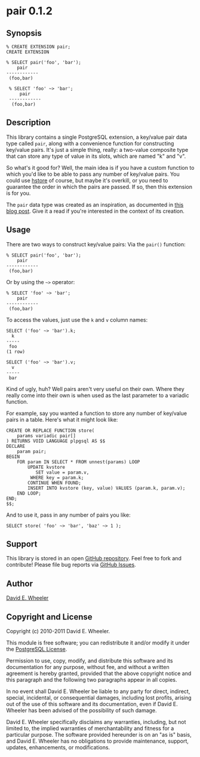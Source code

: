 pair 0.1.2
==========

Synopsis
--------

    % CREATE EXTENSION pair;
    CREATE EXTENSION

    % SELECT pair('foo', 'bar');
        pair    
    ------------
     (foo,bar)

     % SELECT 'foo' ~> 'bar';
         pair    
     ------------
      (foo,bar)
    
Description
-----------

This library contains a single PostgreSQL extension, a key/value pair data
type called `pair`, along with a convenience function for constructing
key/value pairs. It's just a simple thing, really: a two-value composite type
that can store any type of value in its slots, which are named "k" and "v".

So what's it good for? Well, the main idea is if you have a custom function to
which you'd like to be able to pass any number of key/value pairs. You could
use [hstore](http://www.postgresql.org/docs/current/static/hstore.html) of
course, but maybe it's overkill, or you need to guarantee the order in which
the pairs are passed. If so, then this extension is for you.

The `pair` data type was created as an inspiration, as documented in
[this blog post](http://justatheory.com/computers/databases/postgresql/key-value-pairs.html).
Give it a read if you're interested in the context of its creation.

Usage
-----
There are two ways to construct key/value pairs: Via the `pair()` function:

    % SELECT pair('foo', 'bar');
        pair    
    ------------
     (foo,bar)

Or by using the `~>` operator:

    % SELECT 'foo' ~> 'bar';
        pair    
    ------------
     (foo,bar)

To access the values, just use the `k` and `v` column names:

    SELECT ('foo' ~> 'bar').k;
      k  
    -----
     foo
    (1 row)

    SELECT ('foo' ~> 'bar').v;
      v  
    -----
     bar

Kind of ugly, huh? Well pairs aren't very useful on their own. Where they
really come into their own is when used as the last parameter to a variadic
function.

For example, say you wanted a function to store any number of key/value pairs
in a table. Here's what it might look like:

    CREATE OR REPLACE FUNCTION store(
        params variadic pair[]
    ) RETURNS VOID LANGUAGE plpgsql AS $$
    DECLARE
        param pair;
    BEGIN
        FOR param IN SELECT * FROM unnest(params) LOOP
            UPDATE kvstore
               SET value = param.v,
             WHERE key = param.k;
            CONTINUE WHEN FOUND;
            INSERT INTO kvstore (key, value) VALUES (param.k, param.v);
        END LOOP;
    END;
    $$;

And to use it, pass in any number of pairs you like:

    SELECT store( 'foo' ~> 'bar', 'baz' ~> 1 );

Support
-------

This library is stored in an open [GitHub
repository](http://github.com/theory/kv-pair). Feel free to fork and
contribute! Please file bug reports via [GitHub
Issues](http://github.com/theory/kv-pair/issues/).

Author
------

[David E. Wheeler](http://justatheory.com/)

Copyright and License
---------------------

Copyright (c) 2010-2011 David E. Wheeler.

This module is free software; you can redistribute it and/or modify it under
the [PostgreSQL License](http://www.opensource.org/licenses/postgresql).

Permission to use, copy, modify, and distribute this software and its
documentation for any purpose, without fee, and without a written agreement is
hereby granted, provided that the above copyright notice and this paragraph
and the following two paragraphs appear in all copies.

In no event shall David E. Wheeler be liable to any party for direct,
indirect, special, incidental, or consequential damages, including lost
profits, arising out of the use of this software and its documentation, even
if David E. Wheeler has been advised of the possibility of such damage.

David E. Wheeler specifically disclaims any warranties, including, but not
limited to, the implied warranties of merchantability and fitness for a
particular purpose. The software provided hereunder is on an "as is" basis,
and David E. Wheeler has no obligations to provide maintenance, support,
updates, enhancements, or modifications.
